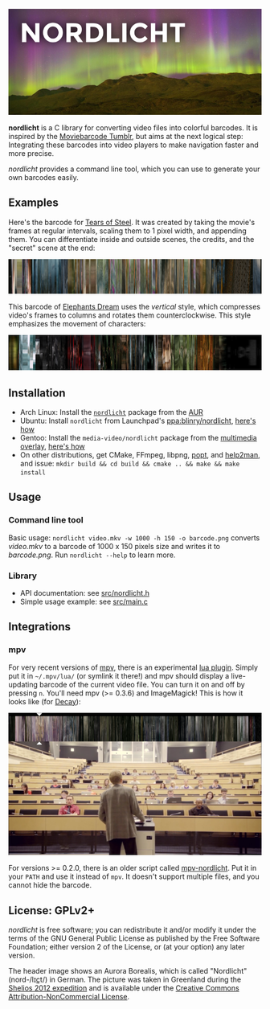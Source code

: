 ![](examples/nordlicht-logo.png)

**nordlicht** is a C library for converting video files into colorful barcodes. It is inspired by the [Moviebarcode Tumblr](http://moviebarcode.tumblr.com/), but aims at the next logical step: Integrating these barcodes into video players to make navigation faster and more precise.

*nordlicht* provides a command line tool, which you can use to generate your own barcodes easily.

## Examples

Here's the barcode for [Tears of Steel](http://tearsofsteel.org/). It was created by taking the movie's frames at regular intervals, scaling them to 1 pixel width, and appending them. You can differentiate inside and outside scenes, the credits, and the "secret" scene at the end:

![](examples/tears-of-steel.png)

This barcode of [Elephants Dream](http://www.elephantsdream.org/) uses the *vertical* style, which compresses video's frames to columns and rotates them counterclockwise. This style emphasizes the movement of characters:

![](examples/elephants-dream-vertical.png)

## Installation

- Arch Linux: Install the [`nordlicht`](https://aur.archlinux.org/packages/nordlicht/) package from the [AUR](https://wiki.archlinux.org/index.php/Arch_User_Repository)
- Ubuntu: Install `nordlicht` from Launchpad's [ppa:blinry/nordlicht](https://launchpad.net/~blinry/+archive/nordlicht), [here's how](https://help.launchpad.net/Packaging/PPA/InstallingSoftware)
- Gentoo: Install the `media-video/nordlicht` package from the [multimedia overlay](https://gitorious.org/gentoo-multimedia/gentoo-multimedia), [here's how](https://www.gentoo.org/proj/en/overlays/userguide.xml)
- On other distributions, get CMake, FFmpeg, libpng, [popt](http://freecode.com/projects/popt), and [help2man](https://www.gnu.org/software/help2man/), and issue: `mkdir build && cd build && cmake .. && make && make install`

## Usage

### Command line tool

Basic usage: `nordlicht video.mkv -w 1000 -h 150 -o barcode.png` converts *video.mkv* to a barcode of 1000 x 150 pixels size and writes it to *barcode.png*. Run `nordlicht --help` to learn more.

### Library

- API documentation: see [src/nordlicht.h](src/nordlicht.h)
- Simple usage example: see [src/main.c](src/main.c)

## Integrations

### mpv

For very recent versions of [mpv](http://mpv.io/), there is an experimental [lua plugin](/utils/mpv-nordlicht.lua). Simply put it in `~/.mpv/lua/` (or symlink it there!) and mpv should display a live-updating barcode of the current video file. You can turn it on and off by pressing `n`. You'll need mpv (>= 0.3.6) and ImageMagick! This is how it looks like (for [Decay](http://www.decayfilm.com/)):

![](/examples/mpv-integration.png)

For versions >= 0.2.0, there is an older script called [mpv-nordlicht](/utils/mpv-nordlicht). Put it in your `PATH` and use it instead of `mpv`. It doesn't support multiple files, and you cannot hide the barcode. 

## License: GPLv2+

*nordlicht* is free software; you can redistribute it and/or modify it under the terms of the GNU General Public License as published by the Free Software Foundation; either version 2 of the License, or (at your option) any later version.

The header image shows an Aurora Borealis, which is called "Nordlicht" (nord-/lɪ[ç](https://en.wikipedia.org/wiki/Voiceless_palatal_fricative)t/) in German. The picture was taken in Greenland during the [Shelios 2012 expedition](http://shelios.com/sh2012) and is available under the [Creative Commons Attribution-NonCommercial License](https://creativecommons.org/licenses/by-nc/2.0/).
